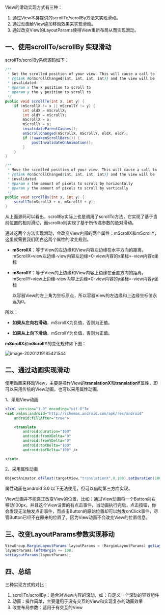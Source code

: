 View的滑动实现方式有三种：

1. 通过View本身提供的scrollTo/scrollBy方法来实现滑动。
2. 通过动画给View施加移动效果来实现滑动。
3. 通过改变View的LayoutParams使得View重新布局从而实现滑动。



## 一、使用scrollTo/scrollBy 实现滑动

scrollTo/scrollBy系统源码如下：

```java
/**
 * Set the scrolled position of your view. This will cause a call to
 * {@link #onScrollChanged(int, int, int, int)} and the view will be
 * invalidated.
 * @param x the x position to scroll to
 * @param y the y position to scroll to
 */
public void scrollTo(int x, int y) {
    if (mScrollX != x || mScrollY != y) {
        int oldX = mScrollX;
        int oldY = mScrollY;
        mScrollX = x;
        mScrollY = y;
        invalidateParentCaches();
        onScrollChanged(mScrollX, mScrollY, oldX, oldY);
        if (!awakenScrollBars()) {
            postInvalidateOnAnimation();
        }
    }
}

/**
 * Move the scrolled position of your view. This will cause a call to
 * {@link #onScrollChanged(int, int, int, int)} and the view will be
 * invalidated.
 * @param x the amount of pixels to scroll by horizontally
 * @param y the amount of pixels to scroll by vertically
 */
public void scrollBy(int x, int y) {
    scrollTo(mScrollX + x, mScrollY + y);
}
```



从上面源码可以看出，scrollBy实际上也是调用了scrollTo方法，它实现了基于当前位置的相对滑动，而scrollto则实现了基于所传递参数的绝对滑动。



通过这两个方法实现滑动，会改变View内部的两个属性：mScrollX和mScrollY，这里就需要我们明白这两个属性的改变规则。

* **mScrollX**：等于View的左边缘和View内容左边缘在水平方向的距离，mScrollX=view左边缘-view内容左边缘=0-view内容的x坐标=-view内容x坐标

* **mScrollY**：等于View的上边缘和View内容上边缘在垂直方向的距离，mScrollY=view上边缘-view内容上边缘=0-view内容的y坐标=-view内容y坐标

  以容器View的左上角为坐标原点，所以容器View的左边缘和上边缘坐标值永远为0。

所以：

* **如果从左向右滑动**，mScrollX为负值，否则为正值。

* **如果从上向下滑动**，mScrollY为负值，否则为正值。



**mScrollX**和**mScrollY**的变化规律如下图：

![image-20201219185421544](https://gitee.com/meiSThub/BlogImage/raw/master/2020/image-20201219185421544.png)







## 二、通过动画实现滑动

使用动画来移动View，主要是操作View的**translationX**和**translationY**属性，即可以采用传统的View动画，也可以采用属性动画。



1、采用View动画

```xml
<?xml version="1.0" encoding="utf-8"?>
<set xmlns:android="http://schemas.android.com/apk/res/android"
    android:fillAfter="true">

    <translate
        android:duration="100"
        android:fromXDelta="0"
        android:fromYDelta="0"
        android:toXDelta="100"
        android:toYDelta="100" />

</set>
```



2、采用属性动画

```java
ObjectAnimator.ofFloat(targetView,"translationX",0,100).setDuration(100).start();
```



属性动画在android 3.0 以下无法使用，但可以借助第三方库实现。



View动画并不能真正改变View的位置，比如：通过View动画将一个Button向右移动100px，并且这个View设置的有点击事件，当动画执行完后，点击按钮，你会发现无法触发点击事件，而点击Button的原始位置却可以触发onClick事件，尽管Button已经不在原来的位置了。因为View动画不会改变View的位置信息。





## 三、改变LayoutParams参数实现移动



```java
ViewGroup.MarginLayoutParams layoutParams = (MarginLayoutParams) getLayoutParams();
layoutParams.leftMargin += 100;
setLayoutParams(layoutParams);
```





## 四、总结



三种实现方式的对比：

1. scrollTo/scrollBy：适合对View内容的滚动，如：自定义一个滚动的容器组件
2. 动画：操作简单，主要适用于没有交互的View和实现复杂的动画效果
3. 改变布局参数：适用于有交互的View

